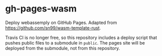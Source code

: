 # gh-pages-wasm
Deploy webassemply on GitHub Pages. Adapted from https://github.com/sn99/wasm-template-rust.

Travis CI is no longer free, so this repository includes a deploy script that pushes public files to a submodule in `public`. The pages site will be deployed from the submodule, not from this repository.
